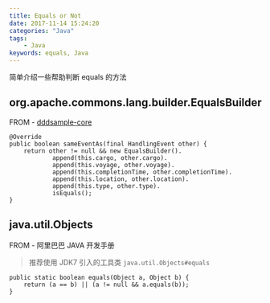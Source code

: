 ```yaml
---
title: Equals or Not
date: 2017-11-14 15:24:20
categories: "Java"
tags:
    - Java
keywords: equals, Java
---
```


简单介绍一些帮助判断 equals 的方法

<!-- more -->

## org.apache.commons.lang.builder.EqualsBuilder

FROM - [dddsample-core](https://github.com/citerus/dddsample-core)

```
@Override
public boolean sameEventAs(final HandlingEvent other) {
    return other != null && new EqualsBuilder().
            append(this.cargo, other.cargo).
            append(this.voyage, other.voyage).
            append(this.completionTime, other.completionTime).
            append(this.location, other.location).
            append(this.type, other.type).
            isEquals();
}
```

## java.util.Objects

FROM - 阿里巴巴 JAVA 开发手册

> 推荐使用 JDK7 引入的工具类 `java.util.Objects#equals`

```
public static boolean equals(Object a, Object b) {
    return (a == b) || (a != null && a.equals(b));
}
```
